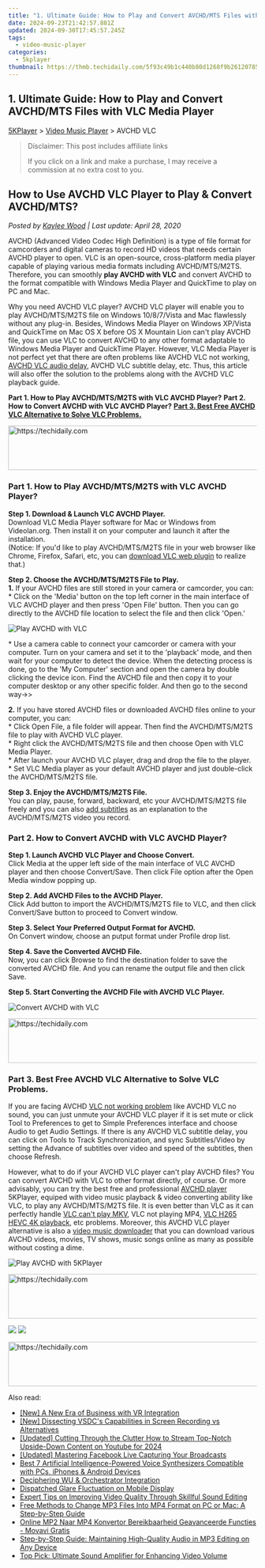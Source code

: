 ```yaml
---
title: "1. Ultimate Guide: How to Play and Convert AVCHD/MTS Files with VLC Media Player"
date: 2024-09-23T21:42:57.881Z
updated: 2024-09-30T17:45:57.245Z
tags:
  - video-music-player
categories:
  - 5kplayer
thumbnail: https://thmb.techidaily.com/5f93c49b1c440b80d1268f9b261207858efb549976695493b8cd986466735cf6.jpg
---
```


## 1. Ultimate Guide: How to Play and Convert AVCHD/MTS Files with VLC Media Player

[5KPlayer](https://tools.techidaily.com/5kplayer/products/) \> [Video Music Player](https://tools.techidaily.com/5kplayer/video-music-player/) \> AVCHD VLC

>  Disclaimer: This post includes affiliate links
>
>  If you click on a link and make a purchase, I may receive a commission at no extra cost to you.
>

## How to Use AVCHD VLC Player to Play & Convert AVCHD/MTS?

 _Posted by [Kaylee Wood](https://www.quora.com/profile/Amanda-Hu-21) | Last update: April 28, 2020_

AVCHD (Advanced Video Codec High Definition) is a type of file format for camcorders and digital cameras to record HD videos that needs certain AVCHD player to open. VLC is an open-source, cross-platform media player capable of playing various media formats including AVCHD/MTS/M2TS. Therefore, you can smoothly **play AVCHD with VLC** and convert AVCHD to the format compatible with Windows Media Player and QuickTime to play on PC and Mac.

Why you need AVCHD VLC player? AVCHD VLC player will enable you to play AVCHD/MTS/M2TS file on Windows 10/8/7/Vista and Mac flawlessly without any plug-in. Besides, Windows Media Player on Windows XP/Vista and QuickTime on Mac OS X before OS X Mountain Lion can't play AVCHD file, you can use VLC to convert AVCHD to any other format adaptable to Windows Media Player and QuickTime Player. However, VLC Media Player is not perfect yet that there are often problems like AVCHD VLC not working, [AVCHD VLC audio delay](https://tools.techidaily.com/5kplayer/video-music-player/), AVCHD VLC subtitle delay, etc. Thus, this article will also offer the solution to the problems along with the AVCHD VLC playback guide.

**Part 1\. How to Play AVCHD/MTS/M2TS with VLC AVCHD Player?** 
 **Part 2\. How to Convert AVCHD with VLC AVCHD Player?** 
**[Part 3\. Best Free AVCHD VLC Alternative to Solve VLC Problems.](https://tools.techidaily.com/5kplayer/video-music-player/)**

<!-- affiliate ads begin -->
<a href="https://appsumo.8odi.net/c/5597632/2130875/7443" target="_top" id="2130875">
  <img src="//a.impactradius-go.com/display-ad/7443-2130875" border="0" alt="https://techidaily.com" width="728" height="90"/>
</a>
<img height="0" width="0" src="https://appsumo.8odi.net/i/5597632/2130875/7443" style="position:absolute;visibility:hidden;" border="0" />
<!-- affiliate ads end -->

### Part 1\. How to Play AVCHD/MTS/M2TS with VLC AVCHD Player?

**Step 1\. Download & Launch VLC AVCHD Player.**  
 Download VLC Media Player software for Mac or Windows from Videolan.org. Then install it on your computer and launch it after the installation.   
 (Notice: If you'd like to play AVCHD/MTS/M2TS file in your web browser like Chrome, Firefox, Safari, etc, you can [download VLC web plugin](https://tools.techidaily.com/5kplayer/video-music-player/) to realize that.)

**Step 2\. Choose the AVCHD/MTS/M2TS File to Play.**   
**1.** If your AVCHD files are still stored in your camera or camcorder, you can:  
 \* Click on the 'Media' button on the top left corner in the main interface of VLC AVCHD player and then press 'Open File' button. Then you can go directly to the AVCHD file location to select the file and then click 'Open.'

![Play AVCHD with VLC](https://www.5kplayer.com/video-music-player/img/play-mts-with-vlc.jpg) 

\* Use a camera cable to connect your camcorder or camera with your computer. Turn on your camera and set it to the 'playback' mode, and then wait for your computer to detect the device. When the detecting process is done, go to the 'My Computer' section and open the camera by double clicking the device icon. Find the AVCHD file and then copy it to your computer desktop or any other specific folder. And then go to the second way->>

**2.** If you have stored AVCHD files or downloaded AVCHD files online to your computer, you can:  
 \* Click Open File, a file folder will appear. Then find the AVCHD/MTS/M2TS file to play with AVCHD VLC player.  
 \* Right click the AVCHD/MTS/M2TS file and then choose Open with VLC Media Player.  
 \* After launch your AVCHD VLC player, drag and drop the file to the player.  
 \* Set VLC Media player as your default AVCHD player and just double-click the AVCHD/MTS/M2TS file.

**Step 3\. Enjoy the AVCHD/MTS/M2TS File.**  
 You can play, pause, forward, backward, etc your AVCHD/MTS/M2TS file freely and you can also [add subtitles](https://tools.techidaily.com/5kplayer/video-music-player/) as an explanation to the AVCHD/MTS/M2TS video you record.

### Part 2\. How to Convert AVCHD with VLC AVCHD Player?

**Step 1\. Launch AVCHD VLC Player and Choose Convert.**  
 Click Media at the upper left side of the main interface of VLC AVCHD player and then choose Convert/Save. Then click File option after the Open Media window popping up.

**Step 2\. Add AVCHD Files to the AVCHD Player.**  
 Click Add button to import the AVCHD/MTS/M2TS file to VLC, and then click Convert/Save button to proceed to Convert window.

**Step 3\. Select Your Preferred Output Format for AVCHD.**  
 On Convert window, choose an putput format under Profile drop list.

**Step 4\. Save the Converted AVCHD File.**  
 Now, you can click Browse to find the destination folder to save the converted AVCHD file. And you can rename the output file and then click Save.

**Step 5\. Start Converting the AVCHD File with AVCHD VLC Player.**

![Convert AVCHD with VLC](https://www.5kplayer.com/video-music-player/img/convert-mts-with-vlc.jpg) 

<!-- affiliate ads begin -->
<a href="https://appsumo.8odi.net/c/5597632/2132160/7443" target="_top" id="2132160">
  <img src="//a.impactradius-go.com/display-ad/7443-2132160" border="0" alt="https://techidaily.com" width="600" height="90"/>
</a>
<img height="0" width="0" src="https://appsumo.8odi.net/i/5597632/2132160/7443" style="position:absolute;visibility:hidden;" border="0" />
<!-- affiliate ads end -->

### Part 3\. Best Free AVCHD VLC Alternative to Solve VLC Problems.

If you are facing AVCHD [VLC not working problem](https://tools.techidaily.com/5kplayer/video-music-player/) like AVCHD VLC no sound, you can just unmute your AVCHD VLC player if it is set mute or click Tool to Preferences to get to Simple Preferences interface and choose Audio to get Audio Settings. If there is any AVCHD VLC subtitle delay, you can click on Tools to Track Synchronization, and sync Subtitles/Video by setting the Advance of subtitles over video and speed of the subtitles, then choose Refresh. 

However, what to do if your AVCHD VLC player can't play AVCHD files? You can convert AVCHD with VLC to other format directly, of course. Or more advisably, you can try the best free and professional [AVCHD player](https://tools.techidaily.com/5kplayer/video-music-player/) 5KPlayer, equiped with video music playback & video converting ability like VLC, to play any AVCHD/MTS/M2TS file. It is even better than VLC as it can perfectly handle [VLC can't play MKV](https://tools.techidaily.com/5kplayer/video-music-player/), VLC not playing MP4, [VLC H265 HEVC 4K playback](https://tools.techidaily.com/5kplayer/video-music-player/), etc problems. Moreover, this AVCHD VLC player alternative is also a [video music downloader](https://tools.techidaily.com/5kplayer/youtube-download/) that you can download various AVCHD videos, movies, TV shows, music songs online as many as possible without costing a dime. 

![Play AVCHD with 5KPlayer](https://www.5kplayer.com/video-music-player/img/play-mts-with-5kp.jpg) 

<!-- affiliate ads begin -->
<a href="https://aligracehair.sjv.io/c/5597632/1975807/19272" target="_top" id="1975807">
  <img src="//a.impactradius-go.com/display-ad/19272-1975807" border="0" alt="https://techidaily.com" width="728" height="90"/>
</a>
<img height="0" width="0" src="https://aligracehair.sjv.io/i/5597632/1975807/19272" style="position:absolute;visibility:hidden;" border="0" />
<!-- affiliate ads end -->

[![](https://www.5kplayer.com/video-music-player/../button/freedownwhitewin.png)](https://tools.techidaily.com/5kplayer/products/) [![](https://www.5kplayer.com/video-music-player/../button/freedownbackmac.png)](https://tools.techidaily.com/5kplayer/products/)

<!-- affiliate ads begin -->
<a href="https://aidotcom.pxf.io/c/5597632/2134499/19576" target="_top" id="2134499">
  <img src="//a.impactradius-go.com/display-ad/19576-2134499" border="0" alt="https://techidaily.com" width="600" height="90"/>
</a>
<img height="0" width="0" src="https://aidotcom.pxf.io/i/5597632/2134499/19576" style="position:absolute;visibility:hidden;" border="0" />
<!-- affiliate ads end -->

<ins class="adsbygoogle"
     style="display:block"
     data-ad-format="autorelaxed"
     data-ad-client="ca-pub-7571918770474297"
     data-ad-slot="1223367746"></ins>

<ins class="adsbygoogle"
     style="display:block"
     data-ad-client="ca-pub-7571918770474297"
     data-ad-slot="8358498916"
     data-ad-format="auto"
     data-full-width-responsive="true"></ins>

<span class="atpl-alsoreadstyle">Also read:</span>
<div><ul>
<li><a href="https://extra-information.techidaily.com/new-a-new-era-of-business-with-vr-integration/"><u>[New] A New Era of Business with VR Integration</u></a></li>
<li><a href="https://video-screen-grab.techidaily.com/new-dissecting-vsdcs-capabilities-in-screen-recording-vs-alternatives/"><u>[New] Dissecting VSDC's Capabilities in Screen Recording vs Alternatives</u></a></li>
<li><a href="https://youtube-webster.techidaily.com/ed-cutting-through-the-clutter-how-to-stream-top-notch-upside-down-content-on-youtube-for-2024/"><u>[Updated] Cutting Through the Clutter How to Stream Top-Notch Upside-Down Content on Youtube for 2024</u></a></li>
<li><a href="https://remote-screen-capture.techidaily.com/updated-mastering-facebook-live-capturing-your-broadcasts/"><u>[Updated] Mastering Facebook Live Capturing Your Broadcasts</u></a></li>
<li><a href="https://media-tips.techidaily.com/best-7-artificial-intelligence-powered-voice-synthesizers-compatible-with-pcs-iphones-and-android-devices/"><u>Best 7 Artificial Intelligence-Powered Voice Synthesizers Compatible with PCs, iPhones & Android Devices</u></a></li>
<li><a href="https://win11.techidaily.com/deciphering-wu-and-orchestrator-integration/"><u>Deciphering WU & Orchestrator Integration</u></a></li>
<li><a href="https://network-issues.techidaily.com/dispatched-glare-fluctuation-on-mobile-display/"><u>Dispatched Glare Fluctuation on Mobile Display</u></a></li>
<li><a href="https://media-tips.techidaily.com/expert-tips-on-improving-video-quality-through-skillful-sound-editing/"><u>Expert Tips on Improving Video Quality Through Skillful Sound Editing</u></a></li>
<li><a href="https://media-tips.techidaily.com/free-methods-to-change-mp3-files-into-mp4-format-on-pc-or-mac-a-step-by-step-guide/"><u>Free Methods to Change MP3 Files Into MP4 Format on PC or Mac: A Step-by-Step Guide</u></a></li>
<li><a href="https://win-blog.techidaily.com/online-mp2-naar-mp4-konvertor-bereikbaarheid-geavanceerde-functies-movavi-gratis/"><u>Online MP2 Naar MP4 Konvertor Bereikbaarheid Geavanceerde Functies - Movavi Gratis</u></a></li>
<li><a href="https://media-tips.techidaily.com/step-by-step-guide-maintaining-high-quality-audio-in-mp3-editing-on-any-device/"><u>Step-by-Step Guide: Maintaining High-Quality Audio in MP3 Editing on Any Device</u></a></li>
<li><a href="https://media-tips.techidaily.com/top-pick-ultimate-sound-amplifier-for-enhancing-video-volume/"><u>Top Pick: Ultimate Sound Amplifier for Enhancing Video Volume</u></a></li>
</ul></div>

